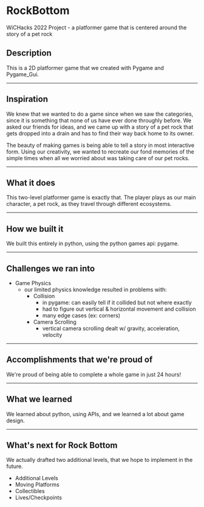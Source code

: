 # RockBottom
WiCHacks 2022 Project - a platformer game that is centered around the story of a pet rock

## Description
This is a 2D platformer game that we created with Pygame and Pygame_Gui.

--- 

## Inspiration
We knew that we wanted to do a game since when we saw the categories, since it is something that none of us have ever done throughly before. 
We asked our friends for ideas, and we came up with a story of a pet rock that gets dropped into a drain and has to find their way back home 
to its owner. 

The beauty of making games is being able to tell a story in most interactive form. Using our creativity, we wanted to recreate our fond memories 
of the simple times when all we worried about was taking care of our pet rocks.

--- 

## What it does
This two-level platformer game is exactly that. The player plays as our main character, a pet rock, as they travel through different ecosystems. 

--- 

## How we built it
We built this entirely in python, using the python games api: pygame. 

--- 

## Challenges we ran into
- Game Physics
  - our limited physics knowledge resulted in problems with:
    - Collision
      - in pygame: can easily tell if it collided but not where exactly 
      - had to figure out vertical & horizontal movement and collision 
      - many edge cases (ex: corners)
    - Camera Scrolling 
      - vertical camera scrolling dealt w/ gravity, acceleration, velocity 

--- 

## Accomplishments that we're proud of
We're proud of being able to complete a whole game in just 24 hours!

--- 

## What we learned
We learned about python, using APIs, and we learned a lot about game design. 

--- 

## What's next for Rock Bottom
We actually drafted two additional levels, that we hope to implement in the future. 
- Additional Levels
- Moving Platforms
- Collectibles
- Lives/Checkpoints


